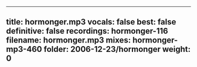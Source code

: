
---
title: hormonger.mp3
vocals: false
best: false
definitive: false
recordings: hormonger-116
filename: hormonger.mp3
mixes: hormonger-mp3-460
folder: 2006-12-23/hormonger
weight: 0
---
